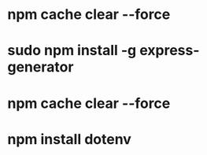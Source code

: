 # npm cache clear --force
# sudo npm install -g express-generator
# npm cache clear --force
# npm install dotenv
